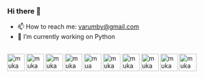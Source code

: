 ### Hi there 👋

<!--
**murilovarumby/murilovarumby** is a ✨ _special_ ✨ repository because its `README.md` (this file) appears on your GitHub profile.

Here are some ideas to get you started:

- 🔭 I’m currently working on ...
- 🌱 I’m currently learning ...
- 👯 I’m looking to collaborate on ...
- 🤔 I’m looking for help with ...
- 💬 Ask me about ...

- 😄 Pronouns: ...
- ⚡ Fun fact: ...
-->
- 📫 How to reach me: varumby@gmail.com
- 🔭 I’m currently working on Python

<div style = "display= in_block"><br>
<img aling = "center" alt = "muka HTML" heigth= "30" width = "40" src="https://cdn.jsdelivr.net/gh/devicons/devicon/icons/html5/html5-original.svg" />
<img aling = "center" alt = "muka CSS" heigth= "30" width = "40" src="https://cdn.jsdelivr.net/gh/devicons/devicon/icons/css3/css3-original.svg" />
<img aling = "center" alt = "muka JS" heigth= "30" width = "40" src="https://cdn.jsdelivr.net/gh/devicons/devicon/icons/javascript/javascript-original.svg" />
<img aling = "center" alt = "muka MYSQL" heigth= "30" width = "40"src="https://cdn.jsdelivr.net/gh/devicons/devicon/icons/mysql/mysql-original.svg" />
<img aling = "center" alt = "mua ORACLE" heigth= "30" width = "40" src="https://cdn.jsdelivr.net/gh/devicons/devicon/icons/oracle/oracle-original.svg" />
<img aling = "center" alt = "muka KAGGLE" heigth= "30" width = "40" src="https://cdn.jsdelivr.net/gh/devicons/devicon/icons/kaggle/kaggle-original.svg" />
<img aling = "center" alt = "muka Windowssql" heigth= "30" width = "40" src="https://cdn.jsdelivr.net/gh/devicons/devicon/icons/nodejs/nodejs-original.svg" />
<img aling = "center" alt = "muka Python" heigth= "30" width = "40" src="https://cdn.jsdelivr.net/gh/devicons/devicon/icons/python/python-original.svg" />
<img aling = "center" alt = "muka VisualStudio" heigth= "30" width = "40" src="https://cdn.jsdelivr.net/gh/devicons/devicon/icons/vscode/vscode-original.svg" />
<img aling = "center" alt = "muka Windowssql" heigth= "30" width = "40" src="https://cdn.jsdelivr.net/gh/devicons/devicon/icons/microsoftsqlserver/microsoftsqlserver-plain.svg" />

</div>

